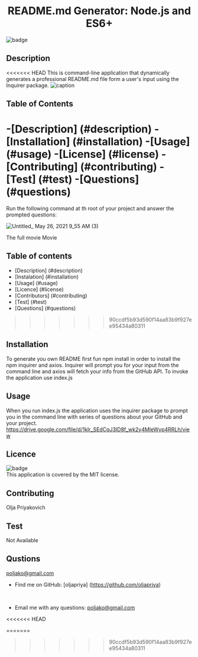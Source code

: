 
  <h1 align="center">README.md Generator: Node.js and ES6+</h1>

  ![badge](https://img.shields.io/badge/license-MIT-green)
  


  ## Description 
<<<<<<< HEAD
  This is command-line application that dynamically generates a professional README.md file form a user's input using the Inquirer package.
  ![caption](https://drive.google.com/file/d/1klr_SEdCqJ3ID8f_wk2y4MleWvp4RRLh/view)

  ## Table of Contents
  -[Description] (#description)
  -[Installation] (#installation)
  -[Usage] (#usage)
  -[License] (#license)
  -[Contributing] (#contributing)
  -[Test] (#test)
  -[Questions] (#questions)
=======
  Run the following command at th root of your project and answer the prompted questions:
  
  ![Untitled_ May 26, 2021 9_55 AM (3)](https://user-images.githubusercontent.com/79331882/119680289-099cf400-be0f-11eb-9e2e-983b2a0c0bb3.gif)
  
  The full movie Movie


 

  ## Table of contents
  - [Description] (#description)
  - [Instalation] (#installation)
  - [Usage] (#usage)
  - [Licence] (#license)
  - [Contributors] (#contributing)
  - [Test] (#test)
  - [Questions] (#questions)
>>>>>>> 90ccdf5b93d590f14aa83b9f927ee95434a80311
  

  ## Installation
  To generate you own README first fun npm install in order to install the npm inquirer and axios. Inquirer will prompt you for your input from the command line and axios will fetch your info from the GitHub API. To invoke the application use index.js

  ## Usage 
  When you run index.js the application uses the inquirer package to prompt you in the command line with series of questions about your GitHub and your project. https://drive.google.com/file/d/1klr_SEdCqJ3ID8f_wk2y4MleWvp4RRLh/view 

  ## Licence
  ![badge](https://img.shields.io/badge/license-MIT-green)<br/>
  This application is covered by the MIT license.

  ## Contributing
  Olja Priyakovich

  ## Test
  Not Available

  ## Qustions
  poljako@gmail.com<br/>
  - Find me on GitHub: [oljapriya] (https://github.com/oljapriya)<br/>
  <br/>

  - Email me with any questions: poljako@gmail.com
  
<<<<<<< HEAD
  
=======
 

  
>>>>>>> 90ccdf5b93d590f14aa83b9f927ee95434a80311
